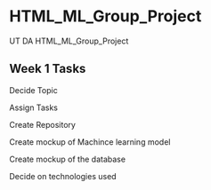 # HTML_ML_Group_Project

UT DA HTML_ML_Group_Project

## Week 1 Tasks

Decide Topic

Assign Tasks

Create Repository

Create mockup of Machince learning model

Create mockup of the database

Decide on technologies used
